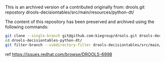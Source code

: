 This is an archived version of a contributed originally from:
drools.git repostory
drools-decisiontables/src/main/resources/python-dt/

The content of this repository has been preserved and archived using the following commands:

```sh
git clone --single-branch git@github.com:kiegroup/drools.git drools-decisiontables-python-dt
cd drools-decisiontables-python-dt/
git filter-branch --subdirectory-filter drools-decisiontables/src/main/resources/python-dt
```

ref https://issues.redhat.com/browse/DROOLS-6998
